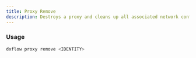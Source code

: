 ```yaml
---
title: Proxy Remove 
description: Destroys a proxy and cleans up all associated network configuration
---
```


### Usage

```bash [Terminal]
dxflow proxy remove <IDENTITY>
```

